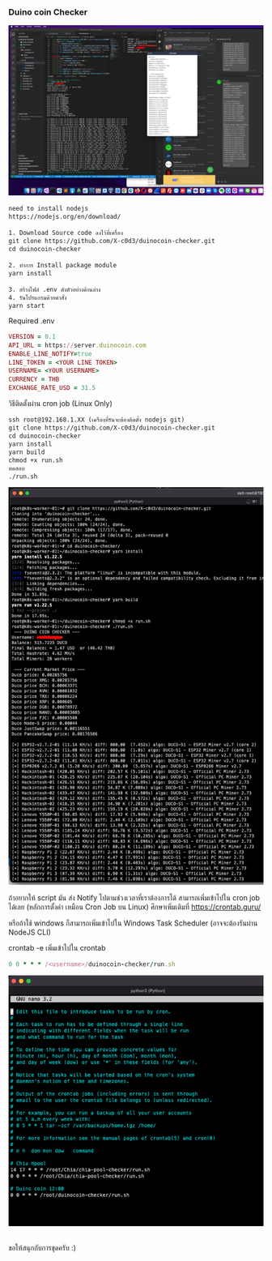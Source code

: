 ### Duino coin Checker

![Duino coin Checker](https://raw.githubusercontent.com/X-c0d3/duinocoin-checker/main/Screenshot/ScreenShot1.png)

```
need to install nodejs
https://nodejs.org/en/download/

1. Download Source code ลงไว้ที่เครื่อง
git clone https://github.com/X-c0d3/duinocoin-checker.git
cd duinocoin-checker

2. ทำการ Install package module
yarn install

3. สร้างไฟล์ .env ดังตัวอย่างด้านล่าง
4. รันโปรแกรมด้วยคำสั่ง
yarn start
```

Required .env

```ruby
VERSION = 0.1
API_URL = https://server.duinocoin.com
ENABLE_LINE_NOTIFY=true
LINE_TOKEN = <YOUR LINE TOKEN>
USERNAME= <YOUR USERNAME>
CURRENCY = THB
EXCHANGE_RATE_USD = 31.5
```

วิธีติดตั้งผ่าน cron job (Linux Only)

```
ssh root@192.168.1.XX (เครืองที่รันจะต้องติดตั้ง nodejs git)
git clone https://github.com/X-c0d3/duinocoin-checker.git
cd duinocoin-checker
yarn install
yarn build
chmod +x run.sh
ทดสอบ
./run.sh
```

![Duino coin Checker](https://raw.githubusercontent.com/X-c0d3/duinocoin-checker/main/Screenshot/ScreenShot2.png)

ถ้าอยากให้ script มัน ส่ง Notify ไปตามช่วงเวลาที่เราต้องการได้ สามารถเพิ่มเข้าไปใน cron job ได้เลย
(หลักการตั้งค่า เหมือน Cron Job บน Linux) ศึกษาเพิ่มเติมที่ https://crontab.guru/

หรือถ้าใช้ windows ก็สามารถเพิ่มเข้าไปใน Windows Task Scheduler (อาจจะต้องรันผ่าน NodeJS CLI)

crontab -e
เพิ่มเข้าไปใน crontab

```ruby
0 0 * * * /<username>/duinocoin-checker/run.sh
```

![Duino coin Checker](https://raw.githubusercontent.com/X-c0d3/duinocoin-checker/main/Screenshot/ScreenShot3.png)

<br />
ขอให้สนุกกับการขุดครับ :)
